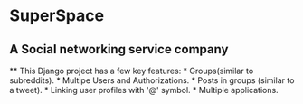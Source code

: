 # SuperSpace
## A Social networking service company

** This Django project has a few key features:
    * Groups(similar to subreddits).
    * Multipe Users and Authorizations.
    * Posts in groups (similar to a tweet).
    * Linking user profiles with '@' symbol.
    * Multiple applications.


